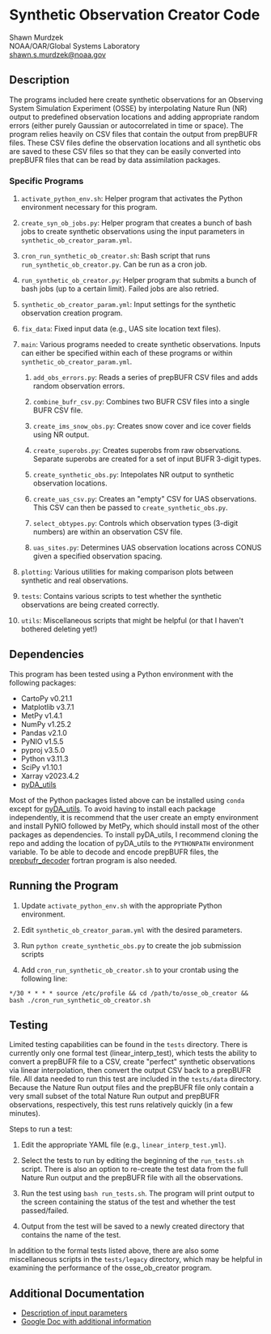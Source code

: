 
# Synthetic Observation Creator Code

Shawn Murdzek  
NOAA/OAR/Global Systems Laboratory  
shawn.s.murdzek@noaa.gov

## Description

The programs included here create synthetic observations for an Observing System Simulation Experiment (OSSE) by interpolating Nature Run (NR) output to predefined observation locations and adding appropriate random errors (either purely Gaussian or autocorrelated in time or space). The program relies heavily on CSV files that contain the output from prepBUFR files. These CSV files define the observation locations and all synthetic obs are saved to these CSV files so that they can be easily converted into prepBUFR files that can be read by data assimilation packages.

### Specific Programs

1. `activate_python_env.sh`: Helper program that activates the Python environment necessary for this program.

2. `create_syn_ob_jobs.py`: Helper program that creates a bunch of bash jobs to create synthetic observations using the input parameters in `synthetic_ob_creator_param.yml`. 

3. `cron_run_synthetic_ob_creator.sh`: Bash script that runs `run_synthetic_ob_creator.py`. Can be run as a cron job.

4. `run_synthetic_ob_creator.py`: Helper program that submits a bunch of bash jobs (up to a certain limit). Failed jobs are also retried.

5. `synthetic_ob_creator_param.yml`: Input settings for the synthetic observation creation program.

6. `fix_data`: Fixed input data (e.g., UAS site location text files).

7. `main`: Various programs needed to create synthetic observations. Inputs can either be specified within each of these programs or within `synthetic_ob_creator_param.yml`.

    1. `add_obs_errors.py`: Reads a series of prepBUFR CSV files and adds random observation errors.

    2. `combine_bufr_csv.py`: Combines two BUFR CSV files into a single BUFR CSV file.
    
    3. `create_ims_snow_obs.py`: Creates snow cover and ice cover fields using NR output.
  
    4. `create_superobs.py`: Creates superobs from raw observations. Separate superobs are created for a set of input BUFR 3-digit types.
    
    5. `create_synthetic_obs.py`: Intepolates NR output to synthetic observation locations.

    6. `create_uas_csv.py`: Creates an "empty" CSV for UAS observations. This CSV can then be passed to `create_synthetic_obs.py`.
    
    7. `select_obtypes.py`: Controls which observation types (3-digit numbers) are within an observation CSV file.

    8. `uas_sites.py`: Determines UAS observation locations across CONUS given a specified observation spacing.

8. `plotting`: Various utilities for making comparison plots between synthetic and real observations.

9. `tests`: Contains various scripts to test whether the synthetic observations are being created correctly.

10. `utils`: Miscellaneous scripts that might be helpful (or that I haven't bothered deleting yet!)

## Dependencies

This program has been tested using a Python environment with the following packages:

- CartoPy v0.21.1
- Matplotlib v3.7.1
- MetPy v1.4.1
- NumPy v1.25.2
- Pandas v2.1.0
- PyNIO v1.5.5
- pyproj v3.5.0
- Python v3.11.3
- SciPy v1.10.1
- Xarray v2023.4.2
- [pyDA_utils](https://github.com/ShawnMurdzek-NOAA/pyDA_utils)

Most of the Python packages listed above can be installed using `conda` except for [pyDA_utils](https://github.com/ShawnMurdzek-NOAA/pyDA_utils). To avoid having to install each package independently, it is recommend that the user create an empty environment and install PyNIO followed by MetPy, which should install most of the other packages as dependencies. To install pyDA_utils, I recommend cloning the repo and adding the location of pyDA_utils to the `PYTHONPATH` environment variable. To be able to decode and encode prepBUFR files, the [prepbufr_decoder](https://github.com/ShawnMurdzek-NOAA/prepbufr_decoder) fortran program is also needed. 

## Running the Program

1. Update `activate_python_env.sh` with the appropriate Python environment.

2. Edit `synthetic_ob_creator_param.yml` with the desired parameters.

3. Run `python create_synthetic_obs.py` to create the job submission scripts

4. Add `cron_run_synthetic_ob_creator.sh` to your crontab using the following line:

`*/30 * * * * source /etc/profile && cd /path/to/osse_ob_creator && bash ./cron_run_synthetic_ob_creator.sh`

## Testing

Limited testing capabilities can be found in the `tests` directory. There is currently only one formal test (linear_interp_test), which tests the ability to convert a prepBUFR file to a CSV, create "perfect" synthetic observations via linear interpolation, then convert the output CSV back to a prepBUFR file. All data needed to run this test are included in the `tests/data` directory. Because the Nature Run output files and the prepBUFR file only contain a very small subset of the total Nature Run output and prepBUFR observations, respectively, this test runs relatively quickly (in a few minutes). 

Steps to run a test:

1. Edit the appropriate YAML file (e.g., `linear_interp_test.yml`).

2. Select the tests to run by editing the beginning of the `run_tests.sh` script. There is also an option to re-create the test data from the full Nature Run output and the prepBUFR file with all the observations.

3. Run the test using `bash run_tests.sh`. The program will print output to the screen containing the status of the test and whether the test passed/failed.

4. Output from the test will be saved to a newly created directory that contains the name of the test. 

In addition to the formal tests listed above, there are also some miscellaneous scripts in the `tests/legacy` directory, which may be helpful in examining the performance of the osse_ob_creator program.

## Additional Documentation

- [Description of input parameters](https://github.com/ShawnMurdzek-NOAA/osse_ob_creator/blob/main/README_inputs.md)
- [Google Doc with additional information](https://docs.google.com/document/d/16MsvUlINpu_hmiUjFbt8qi1Pt4swB6jdJiHcpnMwmEI/edit?usp=sharing)
